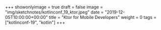 +++
showonlyimage = true
draft = false
image = "img/sketchnotes/kotlinconf_19_ktor.jpeg"
date = "2019-12-05T10:00:00+00:00"
title = "Ktor for Mobile Developers"
weight = 0
tags = ["kotlinconf-19", "kotlin"]
+++
